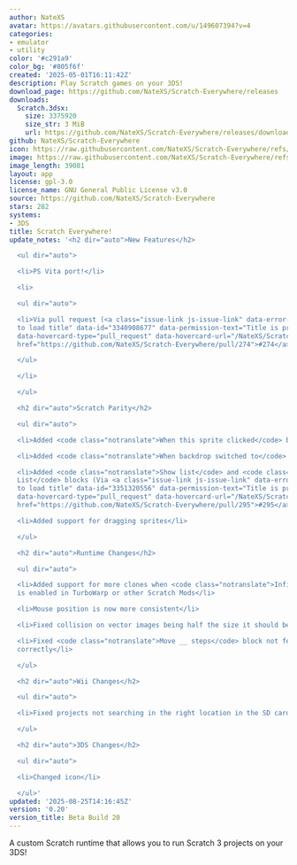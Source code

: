 ```yaml
---
author: NateXS
avatar: https://avatars.githubusercontent.com/u/149607394?v=4
categories:
- emulator
- utility
color: '#c291a9'
color_bg: '#805f6f'
created: '2025-05-01T16:11:42Z'
description: Play Scratch games on your 3DS!
download_page: https://github.com/NateXS/Scratch-Everywhere/releases
downloads:
  Scratch.3dsx:
    size: 3375920
    size_str: 3 MiB
    url: https://github.com/NateXS/Scratch-Everywhere/releases/download/0.20/Scratch.3dsx
github: NateXS/Scratch-Everywhere
icon: https://raw.githubusercontent.com/NateXS/Scratch-Everywhere/refs/heads/main/gfx/icon.png
image: https://raw.githubusercontent.com/NateXS/Scratch-Everywhere/refs/heads/main/gfx/logo.png
image_length: 39081
layout: app
license: gpl-3.0
license_name: GNU General Public License v3.0
source: https://github.com/NateXS/Scratch-Everywhere
stars: 282
systems:
- 3DS
title: Scratch Everywhere!
update_notes: '<h2 dir="auto">New Features</h2>

  <ul dir="auto">

  <li>PS Vita port!</li>

  <li>

  <ul dir="auto">

  <li>Via pull request (<a class="issue-link js-issue-link" data-error-text="Failed
  to load title" data-id="3340908677" data-permission-text="Title is private" data-url="https://github.com/NateXS/Scratch-Everywhere/issues/274"
  data-hovercard-type="pull_request" data-hovercard-url="/NateXS/Scratch-Everywhere/pull/274/hovercard"
  href="https://github.com/NateXS/Scratch-Everywhere/pull/274">#274</a>)</li>

  </ul>

  </li>

  </ul>

  <h2 dir="auto">Scratch Parity</h2>

  <ul dir="auto">

  <li>Added <code class="notranslate">When this sprite clicked</code> block</li>

  <li>Added <code class="notranslate">When backdrop switched to</code> block</li>

  <li>Added <code class="notranslate">Show list</code> and <code class="notranslate">Hide
  List</code> blocks (Via <a class="issue-link js-issue-link" data-error-text="Failed
  to load title" data-id="3351320556" data-permission-text="Title is private" data-url="https://github.com/NateXS/Scratch-Everywhere/issues/295"
  data-hovercard-type="pull_request" data-hovercard-url="/NateXS/Scratch-Everywhere/pull/295/hovercard"
  href="https://github.com/NateXS/Scratch-Everywhere/pull/295">#295</a>)</li>

  <li>Added support for dragging sprites</li>

  </ul>

  <h2 dir="auto">Runtime Changes</h2>

  <ul dir="auto">

  <li>Added support for more clones when <code class="notranslate">Infinite Clones</code>
  is enabled in TurboWarp or other Scratch Mods</li>

  <li>Mouse position is now more consistent</li>

  <li>Fixed collision on vector images being half the size it should be</li>

  <li>Fixed <code class="notranslate">Move __ steps</code> block not fencing the sprite
  correctly</li>

  </ul>

  <h2 dir="auto">Wii Changes</h2>

  <ul dir="auto">

  <li>Fixed projects not searching in the right location in the SD card</li>

  </ul>

  <h2 dir="auto">3DS Changes</h2>

  <ul dir="auto">

  <li>Changed icon</li>

  </ul>'
updated: '2025-08-25T14:16:45Z'
version: '0.20'
version_title: Beta Build 20
---
```

A custom Scratch runtime that allows you to run Scratch 3 projects on your 3DS!